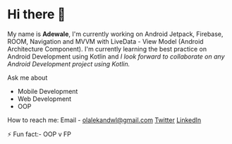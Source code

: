 # Hi there 👋

<!--
**appleobject/appleobject** is a ✨ _special_ ✨ repository because its `README.md` (this file) appears on your GitHub profile.

Here are some ideas to get you started:

- 🔭 I’m currently working on ...
- 🌱 I’m currently learning ...
- 👯 I’m looking to collaborate on ...
- 🤔 I’m looking for help with ...
- 💬 Ask me about ...
- 📫 How to reach me: ...
- 😄 Pronouns: ...
- ⚡ Fun fact: ...
-->

My name is **Adewale**, I'm currently working on Android Jetpack, Firebase, ROOM, Navigation and MVVM with LiveData - View Model (Android Architecture Component).
I'm currently learning the best practice on Android Development using Kotlin and _I look forward to collaborate on any Android Development project using *Kotlin*._

Ask me about

- Mobile Development
- Web Development
- OOP

How to reach me:
Email - olalekandwl@gmail.com
[Twitter](https://twitter.com/Kvng_Adewale)
[LinkedIn](https://www.linkedin.com/in/olalekan-adewale-4703b1b2/)

⚡ Fun fact:- OOP v FP
